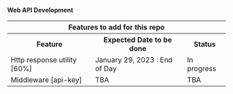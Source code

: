 <b>Web API Development</b>

<table>
  <tr>
    <th colspan="3">Features to add for this repo</th>
  </tr>
  <tr>
    <th>Feature</th>
    <th>Expected Date to be done</th>
    <th>Status</th>
  </tr>
  <tr>
    <td>Http response utility [60%]</td>
    <td>January 29, 2023 : End of Day</td>
    <td>In progress</td>
  </tr>
  <tr>
    <td>Middleware [api-key]</td>
    <td>TBA</td>
    <td>TBA</td>
  </tr>
</table>
